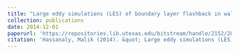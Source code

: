 ```yaml
---
title: "Large eddy simulations (LES) of boundary layer flashback in wall-bounded flows"
collection: publications
date: 2014-12-01
paperurl: 'https://repositories.lib.utexas.edu/bitstream/handle/2152/28248/HASSANALY-THESIS-2014.pdf?sequence=1'
citation: 'Hassanaly, Malik (2014). &quot; Large eddy simulations (LES) of boundary layer flashback in wall-bounded flows.&quot; <i>Master Thesis</i>.'
---
```

